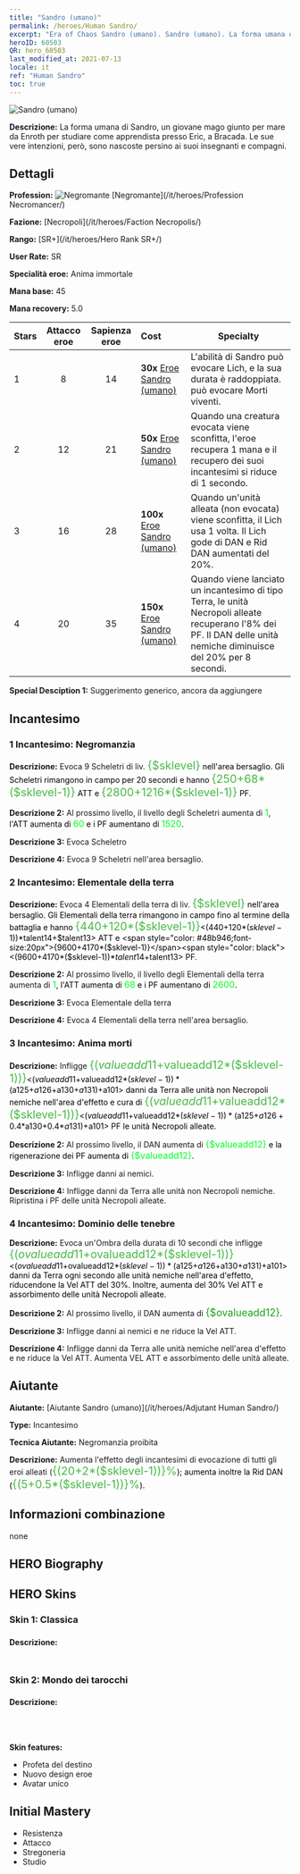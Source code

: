```yaml
---
title: "Sandro (umano)"
permalink: /heroes/Human Sandro/
excerpt: "Era of Chaos Sandro (umano). Sandro (umano). La forma umana di Sandro, un giovane mago giunto per mare da Enroth per studiare come apprendista presso Eric, a Bracada. Le sue vere intenzioni, però, sono nascoste persino ai suoi insegnanti e compagni."
heroID: 60503
QR: hero_60503
last_modified_at: 2021-07-13
locale: it
ref: "Human Sandro"
toc: true
---
```

  ![Sandro (umano)](/images/h/h_HumanSandro.jpg)

 **Descrizione:** La forma umana di Sandro, un giovane mago giunto per mare da Enroth per studiare come apprendista presso Eric, a Bracada. Le sue vere intenzioni, però, sono nascoste persino ai suoi insegnanti e compagni.
## Dettagli
 **Profession:** ![Negromante](/images/h/h_prof_6.png)  [Negromante](/it/heroes/Profession Necromancer/)

 **Fazione:** [Necropoli](/it/heroes/Faction Necropolis/)

 **Rango:** [SR+](/it/heroes/Hero Rank SR+/)

 **User Rate:** SR

 **Specialità eroe:** Anima immortale

 **Mana base:** 45

 **Mana recovery:** 5.0


  | Stars | Attacco eroe | Sapienza eroe | Cost |     Specialty     |
  |---------|:---------------:|:---------------:|:--|--------------------|
  |    1    | 8 | 14 | **30x** [Eroe Sandro (umano)](/ItemsIT/her_373/) | L'abilità <Negromanzia> di Sandro può evocare Lich, e la sua durata è raddoppiata. <Elementale della terra> può evocare Morti viventi. |
  |    2    | 12 | 21 | **50x** [Eroe Sandro (umano)](/ItemsIT/her_373/) | Quando una creatura evocata viene sconfitta, l'eroe recupera 1 mana e il recupero dei suoi incantesimi si riduce di 1 secondo. |
  |    3    | 16 | 28 | **100x** [Eroe Sandro (umano)](/ItemsIT/her_373/) | Quando un'unità alleata (non evocata) viene sconfitta, il Lich usa <Sacrificio> 1 volta. Il Lich gode di DAN e Rid DAN aumentati del 20%. |
  |    4    | 20 | 35 | **150x** [Eroe Sandro (umano)](/ItemsIT/her_373/) | Quando viene lanciato un incantesimo di tipo Terra, le unità Necropoli alleate recuperano l'8% dei PF. Il DAN delle unità nemiche diminuisce del 20% per 8 secondi. |

 **Special Desciption 1:** Suggerimento generico, ancora da aggiungere

## Incantesimo
### 1 Incantesimo: Negromanzia
 **Descrizione:** Evoca 9 Scheletri di liv. <span style="color: #48b946;font-size:20px">{$sklevel}</span><span style="color: black"> nell'area bersaglio. Gli Scheletri rimangono in campo per 20 secondi e hanno <span style="color: #48b946;font-size:20px">{250+68*($sklevel-1)}</span><span style="color: black"> ATT e <span style="color: #48b946;font-size:20px">{2800+1216*($sklevel-1)}</span><span style="color: black"> PF.

 **Descrizione 2:** Al prossimo livello, il livello degli Scheletri aumenta di <span style="color: #00ff22;font-size:16px">1</span><span style="color: black">, l'ATT aumenta di <span style="color: #00ff22;font-size:16px">60</span><span style="color: black"> e i PF aumentano di <span style="color: #00ff22;font-size:16px">1520</span><span style="color: black">.

 **Descrizione 3:** Evoca Scheletro

 **Descrizione 4:** Evoca 9 Scheletri nell'area bersaglio.

### 2 Incantesimo: Elementale della terra
 **Descrizione:** Evoca 4 Elementali della terra di liv. <span style="color: #48b946;font-size:20px">{$sklevel}</span><span style="color: black"> nell'area bersaglio. Gli Elementali della terra rimangono in campo fino al termine della battaglia e hanno <span style="color: #48b946;font-size:20px">{440+120*($sklevel-1)}</span><span style="color: black"><(440+120*($sklevel-1))*$talent14+$talent13> ATT e <span style="color: #48b946;font-size:20px">{9600+4170*($sklevel-1)}</span><span style="color: black"><(9600+4170*($sklevel-1))*$talent14+$talent13> PF.

 **Descrizione 2:** Al prossimo livello, il livello degli Elementali della terra aumenta di <span style="color: #00ff22;font-size:16px">1</span><span style="color: black">, l'ATT aumenta di <span style="color: #00ff22;font-size:16px">68</span><span style="color: black"> e i PF aumentano di <span style="color: #00ff22;font-size:16px">2600</span><span style="color: black">.

 **Descrizione 3:** Evoca Elementale della terra

 **Descrizione 4:** Evoca 4 Elementali della terra nell'area bersaglio.

### 3 Incantesimo: Anima morti
 **Descrizione:** Infligge <span style="color: #48b946;font-size:20px">{($valueadd11+$valueadd12*($sklevel-1))}</span><span style="color: black"><($valueadd11+$valueadd12*($sklevel-1))*($a125+$a126+$a130+$a131)+$a101> danni da Terra alle unità non Necropoli nemiche nell'area d'effetto e cura di <span style="color: #48b946;font-size:20px">{($valueadd11+$valueadd12*($sklevel-1))}</span><span style="color: black"><($valueadd11+$valueadd12*($sklevel-1))*($a125+$a126+0.4*$a130+0.4*$a131)+$a101> PF le unità Necropoli alleate.

 **Descrizione 2:** Al prossimo livello, il DAN aumenta di <span style="color: #00ff22;font-size:16px">{$valueadd12}</span><span style="color: black"> e la rigenerazione dei PF aumenta di <span style="color: #00ff22;font-size:16px">{$valueadd12}</span><span style="color: black">.

 **Descrizione 3:** Infligge danni ai nemici.

 **Descrizione 4:** Infligge danni da Terra alle unità non Necropoli nemiche. Ripristina i PF delle unità Necropoli alleate.

### 4 Incantesimo: Dominio delle tenebre
 **Descrizione:** Evoca un'Ombra della durata di 10 secondi che infligge <span style="color: #48b946;font-size:20px">{($ovalueadd11+$ovalueadd12*($sklevel-1))}</span><span style="color: black"><($ovalueadd11+$ovalueadd12*($sklevel-1))*($a125+$a126+$a130+$a131)+$a101> danni da Terra ogni secondo alle unità nemiche nell'area d'effetto, riducendone la Vel ATT del 30%. Inoltre, aumenta del 30% Vel ATT e assorbimento delle unità Necropoli alleate.

 **Descrizione 2:** Al prossimo livello, il DAN aumenta di <span style="color: #1ca216;font-size:18px">{$ovalueadd12}</span><span style="color: black">.

 **Descrizione 3:**  Infligge danni ai nemici e ne riduce la Vel ATT.

 **Descrizione 4:** Infligge danni da Terra alle unità nemiche nell'area d'effetto e ne riduce la Vel ATT. Aumenta VEL ATT e assorbimento delle unità alleate.


## Aiutante

 **Aiutante:**  [Aiutante Sandro (umano)](/it/heroes/Adjutant Human Sandro/) 

 **Type:**  Incantesimo 

 **Tecnica Aiutante:**  Negromanzia proibita 

 **Descrizione:** Aumenta l'effetto degli incantesimi di evocazione di tutti gli eroi alleati (<span style="color: #48b946;font-size:20px">{(20+2*($sklevel-1))}%</span><span style="color: black">); aumenta inoltre la Rid DAN (<span style="color: #48b946;font-size:20px">{(5+0.5*($sklevel-1))}%</span><span style="color: black">).

## Informazioni combinazione

  none
## HERO Biography

## HERO Skins
### Skin 1: **Classica**

 **Descrizione:** <span style="color: #ffffff;font-size:20px">Il destino? Non lascerò che decida della mia vita.</span>


### Skin 2: **Mondo dei tarocchi**

 **Descrizione:** <span style="color: #ffffff;font-size:20px">Hai raggiunto la Porta dei Sogni, ma devi portare pazienza. Aspetta il momento giusto. Prima o poi il tuo sogno si avvererà.</span>

 **Skin features:** 

   - Profeta del destino
   - Nuovo design eroe
   - Avatar unico


## Initial Mastery
   - Resistenza
   - Attacco
   - Stregoneria
   - Studio
